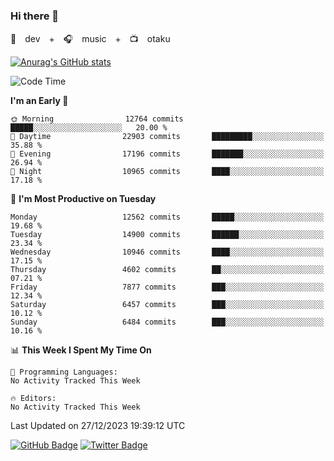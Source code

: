 ### Hi there 👋

🚀　dev　+　🎧　music　+　📺　otaku


[![Anurag's GitHub stats](https://github-readme-stats.vercel.app/api?username=koheitasaka&count_private=true&show_icons=true&theme=monokai)](https://github.com/koheitasaka/github-readme-stats)

<!--START_SECTION:waka-->
![Code Time](http://img.shields.io/badge/Code%20Time-1%2C161%20hrs%2023%20mins-blue)

**I'm an Early 🐤** 

```text
🌞 Morning                12764 commits       █████░░░░░░░░░░░░░░░░░░░░   20.00 % 
🌆 Daytime                22903 commits       █████████░░░░░░░░░░░░░░░░   35.88 % 
🌃 Evening                17196 commits       ███████░░░░░░░░░░░░░░░░░░   26.94 % 
🌙 Night                  10965 commits       ████░░░░░░░░░░░░░░░░░░░░░   17.18 % 
```
📅 **I'm Most Productive on Tuesday** 

```text
Monday                   12562 commits       █████░░░░░░░░░░░░░░░░░░░░   19.68 % 
Tuesday                  14900 commits       ██████░░░░░░░░░░░░░░░░░░░   23.34 % 
Wednesday                10946 commits       ████░░░░░░░░░░░░░░░░░░░░░   17.15 % 
Thursday                 4602 commits        ██░░░░░░░░░░░░░░░░░░░░░░░   07.21 % 
Friday                   7877 commits        ███░░░░░░░░░░░░░░░░░░░░░░   12.34 % 
Saturday                 6457 commits        ███░░░░░░░░░░░░░░░░░░░░░░   10.12 % 
Sunday                   6484 commits        ███░░░░░░░░░░░░░░░░░░░░░░   10.16 % 
```


📊 **This Week I Spent My Time On** 

```text
💬 Programming Languages: 
No Activity Tracked This Week

🔥 Editors: 
No Activity Tracked This Week
```


 Last Updated on 27/12/2023 19:39:12 UTC
<!--END_SECTION:waka-->

[![GitHub Badge](https://img.shields.io/badge/GitHub-100000?style=for-the-badge&logo=github&logoColor=white)](https://github.com/koheitasaka)
[![Twitter Badge](https://img.shields.io/badge/Twitter-1DA1F2?style=for-the-badge&logo=twitter&logoColor=white)](https://twitter.com/sleep_asleep_)
